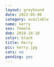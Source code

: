 ```yaml
---
layout: greyhound
date: 2022-05-06
category: available
name: kerry
sex: female
dob: 2018-10-10
color: black
title: Kerry
pic: kerry.jpg
cats: no
pending: yes
---
```


